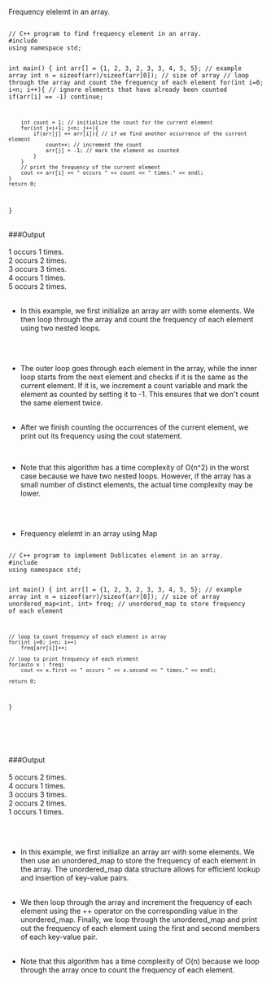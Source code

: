 Frequency elelemt in an array.

<Code language="cpp">
// C++ program to find frequency element in an array.
#include <bits/stdc++.h>
using namespace std;

int main()
{
    int arr[] = {1, 2, 3, 2, 3, 3, 4, 5, 5}; // example array
    int n = sizeof(arr)/sizeof(arr[0]); // size of array
    // loop through the array and count the frequency of each element
    for(int i=0; i<n; i++){
        // ignore elements that have already been counted
        if(arr[i] == -1) 
            continue;

        int count = 1; // initialize the count for the current element
        for(int j=i+1; j<n; j++){
            if(arr[j] == arr[i]){ // if we find another occurrence of the current element
                count++; // increment the count
                arr[j] = -1; // mark the element as counted
            }
        }
        // print the frequency of the current element
        cout << arr[i] << " occurs " << count << " times." << endl;
    }
    return 0;
}
</Code>
<br/><br/>

###Output<br/><br/>
1 occurs 1 times.<br/>
2 occurs 2 times.<br/>
3 occurs 3 times.<br/>
4 occurs 1 times.<br/>
5 occurs 2 times.<br/><br/>


* In this example, we first initialize an array arr with some elements. We then loop through the array and count the frequency of each element using two nested loops.


<br/><br/>

* The outer loop goes through each element in the array, while the inner loop starts from the next element and checks if it is the same as the current element. If it is, we increment a count variable and mark the element as counted by setting it to -1. This ensures that we don't count the same element twice.
<br/><br/>

* After we finish counting the occurrences of the current element, we print out its frequency using the cout statement.
<br/>	

* Note that this algorithm has a time complexity of O(n^2) in the worst case because we have two nested loops. However, if the array has a small number of distinct elements, the actual time complexity may be lower.

<br/><br/>

* Frequency elelemt in an array using Map

<Code language="cpp">
// C++ program to implement Dublicates element in an array.
#include <bits/stdc++.h>
using namespace std;

int main()
{
    int arr[] = {1, 2, 3, 2, 3, 3, 4, 5, 5}; // example array
    int n = sizeof(arr)/sizeof(arr[0]); // size of array
    unordered_map<int, int> freq; // unordered_map to store frequency of each element

    // loop to count frequency of each element in array
    for(int i=0; i<n; i++)
        freq[arr[i]]++;

    // loop to print frequency of each element
    for(auto x : freq)
        cout << x.first << " occurs " << x.second << " times." << endl;

    return 0;
}

</Code><br/><br/>

###Output<br/><br/>
5 occurs 2 times.<br/>
4 occurs 1 times.<br/>
3 occurs 3 times.<br/>
2 occurs 2 times.<br/>
1 occurs 1 times.<br/>

<br/><br/>

* In this example, we first initialize an array arr with some elements. We then use an unordered_map to store the frequency of each element in the array. The unordered_map data structure allows for efficient lookup and insertion of key-value pairs. 
<br/><br/>

* We then loop through the array and increment the frequency of each element using the ++ operator on the corresponding value in the unordered_map. Finally, we loop through the unordered_map and print out the frequency of each element using the first and second members of each key-value pair.
<br/><br/>

* Note that this algorithm has a time complexity of O(n) because we loop through the array once to count the frequency of each element.

























<!-- 3333333333Useful JavaScript Code Snippets

1. Sort an Array

<Code language="javascript">
//strings
const names = ["Seema", "Rekha", "Jaya"];
names.sort();
//['Jaya', 'Rekha', 'Seema' ]

//Numbers
const numbers = [101, 8, 87];
numbers.sort((a, b) => {
  return a - b;
});
//[ 8, 87, 101 ]
</Code>

2. Select a random element

<Code language="javascript">
const items = ["Ball", "Bat", "Cup"]
const randomIndex = Math.floor(Math.random()*items.length)
items[randomIndex]
</Code>

3. Reverse a string

<Code language="javascript">
function reverseString(string) {
  return string.split(" ").reverse().join(" ")
}

revereseString("Random String")
</Code>

4. Check if element has a class

<Code language="javascript">
const element = document.querySelector("#element")
element.classList.contains("active")
</Code>

5. String interpolation

<Code language="javascript">
const name = "Jaya"
console.log(`Hi, ${name}. You have ${2 ** 3} new notifications.`}
//Hi, Jaya. You have 8 new notifications.
</Code>

6. Loop through an array

<Code language="javascript">
const cars = ["Ford", "BMW", "Audi" ]
for (let car of cars) {
  console.log(car)
}

/*
Ford
BMW
Audi
*/
</Code>

7. Get current time

<Code language="javascript">
const date = new Date()
const currentTime = 
  `${date.getHours()}:${date.getMintues()}:${date.getSeconds()}`

console.log(currentTimes)
//example output: "22:16:41"
</Code>

8. Replace part of a string

<Code language="javascript">
const string = "You are awesome."
const replacedString = string.replace("You", "We")

console.log(replacedString) //Output: "We are awesome"
</Code>

9. Destructing variable assignment

<Code language="javascript">
let profile = ['bob', 34, 'carpenter'];
let [name, age, job] = profile;
console.log(name);
// bob
</Code>

10. Using the spread operator

<Code language="javascript">
let data = [1,2,3,4,5];
console.log(...data);
//  1 2 3 4 5
let data2 = [6,7,8,9,10];
let combined = [...data, ...data2];
console.log(...combined);
// 1 2 3 4 5 6 7 8 9 10
console.log(Math.max(...combined));
// 10
</Code>

1.  Binary serach

<Code language="cpp">
// C++ program to implement recursive Binary Search
#include <bits/stdc++.h>
using namespace std;

// A recursive binary search function. It returns
// location of x in given array arr[l..r] is present,
// otherwise -1
int binarySearch(int arr[], int l, int r, int x)
{
	if (r >= l) {
		int mid = l + (r - l) / 2;

		// If the element is present at the middle
		// itself
		if (arr[mid] == x)
			return mid;

		// If element is smaller than mid, then
		// it can only be present in left subarray
		if (arr[mid] > x)
			return binarySearch(arr, l, mid - 1, x);

		// Else the element can only be present
		// in right subarray
		return binarySearch(arr, mid + 1, r, x);
	}

	// We reach here when element is not
	// present in array
	return -1;
}

int main(void)
{
	int arr[] = { 2, 3, 4, 10, 40 };
	int x = 10;
	int n = sizeof(arr) / sizeof(arr[0]);
	int result = binarySearch(arr, 0, n - 1, x);
	(result == -1)
		? cout << "Element is not present in array"
		: cout << "Element is present at index " << result;
	return 0;
}

</Code>


Linear Search Approach: A simple approach is to do a linear search. The time complexity of the Linear search is O(n). Another approach to perform the same task is using Binary Search.  

Binary Search Approach: 

Binary Search is a searching algorithm used in a sorted array by repeatedly dividing the search interval in half. The idea of binary search is to use the information that the array is sorted and reduce the time complexity to O(Log n). 

Binary Search Algorithm: The basic steps to perform Binary Search are:

Sort the array in ascending order.
Set the low index to the first element of the array and the high index to the last element.
Set the middle index to the average of the low and high indices.
If the element at the middle index is the target element, return the middle index.
If the target element is less than the element at the middle index, set the high index to the middle index – 1.
If the target element is greater than the element at the middle index, set the low index to the middle index + 1.
Repeat steps 3-6 until the element is found or it is clear that the element is not present in the array.
 
Binary Search Algorithm can be implemented in the following two ways

Iterative Method
Recursive Method
1. Iteration Method -->